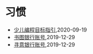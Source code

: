# 习惯
* [少儿编程目标指引](/programming/programming_teach_guide),2020-09-19
* [书图银行账号](/shutu/shutu-bank-account),2019-12-29
* [寻意银行账号](/xunyi/xunyi-bank-account),2019-12-29
